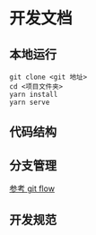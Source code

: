 # 开发文档

## 本地运行

```
git clone <git 地址>
cd <项目文件夹>
yarn install
yarn serve
```

## 代码结构

## 分支管理

[参考 git flow](./branch.md)

## 开发规范
